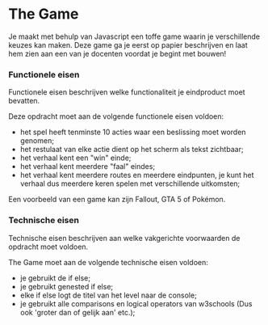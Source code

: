 # The Game
Je maakt met behulp van Javascript een toffe game waarin je verschillende keuzes kan maken. Deze game ga je eerst op papier beschrijven en laat hem zien aan een van je docenten voordat je begint met bouwen!

### Functionele eisen
Functionele eisen beschrijven welke functionaliteit je eindproduct moet bevatten. 

Deze opdracht moet aan de volgende functionele eisen voldoen:
* het spel heeft tenminste 10 acties waar een beslissing moet worden genomen;
* het restulaat van elke actie dient op het scherm als tekst zichtbaar;
* het verhaal kent een "win" einde;
* het verhaal kent meerdere "faal" eindes;
* het verhaal kent meerdere routes en meerdere eindpunten, je kunt het verhaal dus meerdere keren spelen met verschillende uitkomsten;

Een voorbeeld van een game kan zijn Fallout, GTA 5 of Pokémon.

### Technische eisen
Technische eisen beschrijven aan welke vakgerichte voorwaarden de opdracht moet voldoen. 

The Game moet aan de volgende technische eisen voldoen:
* je gebruikt de if else;
* je gebruikt genested if else;
* elke if else logt de titel van het level naar de console;
* je gebruikt alle comparisons en logical operators van w3schools (Dus ook 'groter dan of gelijk aan' etc.);
